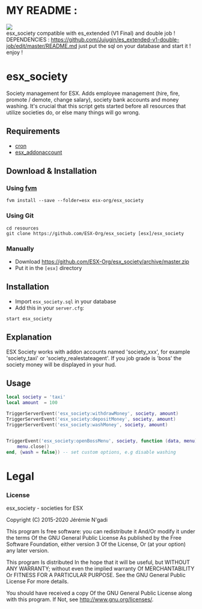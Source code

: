 # MY README :
<a href="https://discord.gg/8kecDPvAAx"><img src="https://discordapp.com/api/guilds/848236715961352242/widget.png" /></a></br>
esx_society compatible with es_extended (V1 Final) and double job ! </br>
DEPENDENCIES : https://github.com/Jujugin/es_extended-v1-double-job/edit/master/README.md
just put the sql on your database and start it !
enjoy !


# esx_society

Society management for ESX. Adds employee management (hire, fire, promote / demote, change salary), society bank accounts and money washing. It's crucial that this script gets started before all resources that utilize societies do, or else many things will go wrong.

## Requirements
- [cron](https://github.com/ESX-Org/cron)
- [esx_addonaccount](https://github.com/ESX-Org/esx_addonaccount)

## Download & Installation

### Using [fvm](https://github.com/qlaffont/fvm-installer)
```
fvm install --save --folder=esx esx-org/esx_society
```

### Using Git
```
cd resources
git clone https://github.com/ESX-Org/esx_society [esx]/esx_society
```

### Manually
- Download https://github.com/ESX-Org/esx_society/archive/master.zip
- Put it in the `[esx]` directory

## Installation
- Import `esx_society.sql` in your database
- Add this in your `server.cfg`:

```
start esx_society
```

## Explanation
ESX Society works with addon accounts named 'society_xxx', for example 'society_taxi' or 'society_realestateagent'. If you job grade is 'boss' the society money will be displayed in your hud.

## Usage
```lua
local society = 'taxi'
local amount  = 100

TriggerServerEvent('esx_society:withdrawMoney', society, amount)
TriggerServerEvent('esx_society:depositMoney', society, amount)
TriggerServerEvent('esx_society:washMoney', society, amount)


TriggerEvent('esx_society:openBossMenu', society, function (data, menu)
	menu.close()
end, {wash = false}) -- set custom options, e.g disable washing
```

# Legal
### License
esx_society - societies for ESX

Copyright (C) 2015-2020 Jérémie N'gadi

This program Is free software: you can redistribute it And/Or modify it under the terms Of the GNU General Public License As published by the Free Software Foundation, either version 3 Of the License, Or (at your option) any later version.

This program Is distributed In the hope that it will be useful, but WITHOUT ANY WARRANTY; without even the implied warranty Of MERCHANTABILITY Or FITNESS FOR A PARTICULAR PURPOSE. See the GNU General Public License For more details.

You should have received a copy Of the GNU General Public License along with this program. If Not, see http://www.gnu.org/licenses/.
